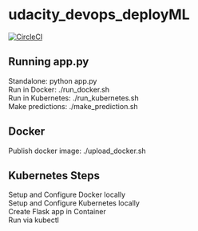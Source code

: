 # udacity_devops_deployML
[![CircleCI](https://circleci.com/gh/circleci/circleci-docs.svg?style=svg)](https://circleci.com/gh/circleci/circleci-docs)

## Running app.py
Standalone: python app.py  
Run in Docker: ./run_docker.sh  
Run in Kubernetes: ./run_kubernetes.sh  
Make predictions: ./make_prediction.sh  
## Docker  
Publish docker image: ./upload_docker.sh  
## Kubernetes Steps
Setup and Configure Docker locally  
Setup and Configure Kubernetes locally  
Create Flask app in Container  
Run via kubectl  

